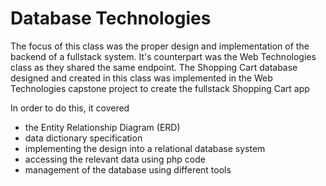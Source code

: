 # Database Technologies
The focus of this class was the proper design and implementation of the backend of a fullstack system. It's counterpart was the Web Technologies class as they shared the same endpoint. The Shopping Cart database designed and created in this class was implemented in the Web Technologies capstone project to create the fullstack Shopping Cart app 

In order to do this, it covered 
- the Entity Relationship Diagram (ERD) 
- data dictionary specification 
- implementing the design into a relational database system 
- accessing the relevant data using php code
- management of the database using different tools  
